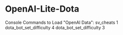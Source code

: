 # OpenAI-Lite-Dota

Console Commands to Load "OpenAI Data":
sv_cheats 1
dota_bot_set_difficulty 4
dota_bot_set_difficulty 3
